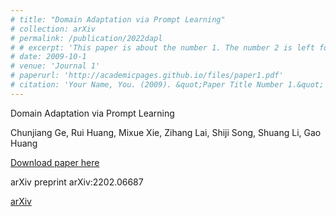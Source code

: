 ```yaml
---
# title: "Domain Adaptation via Prompt Learning"
# collection: arXiv
# permalink: /publication/2022dapl
# # excerpt: 'This paper is about the number 1. The number 2 is left for future work.'
# date: 2009-10-1
# venue: 'Journal 1'
# paperurl: 'http://academicpages.github.io/files/paper1.pdf'
# citation: 'Your Name, You. (2009). &quot;Paper Title Number 1.&quot; <i>Journal 1</i>. 1(1).'
---
```

Domain Adaptation via Prompt Learning

Chunjiang Ge, Rui Huang, Mixue Xie, Zihang Lai, Shiji Song, Shuang Li, Gao Huang

[Download paper here](http://academicpages.github.io/files/paper1.pdf)

arXiv preprint arXiv:2202.06687

[arXiv](https://arxiv.org/abs/2202.06687)